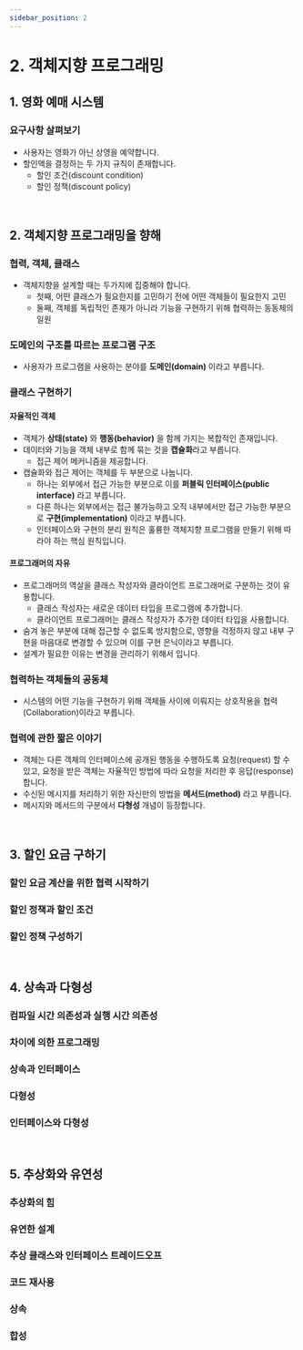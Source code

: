 ```yaml
---
sidebar_position: 2
---
```


# 2. 객체지향 프로그래밍

## 1. 영화 예매 시스템

### 요구사항 살펴보기

- 사용자는 영화가 아닌 상영을 예약합니다.
- 할인액을 결정하는 두 가지 규칙이 존재합니다.
  - 할인 조건(discount condition)
  - 할인 정책(discount policy)

<br/>

## 2. 객체지향 프로그래밍을 향해

### 협력, 객체, 클래스

- 객체지향을 설계할 때는 두가지에 집중해야 합니다.
  - 첫째, 어떤 클래스가 필요한지를 고민하기 전에 어떤 객체들이 필요한지 고민
  - 둘째, 객체를 독립적인 존재가 아니라 기능을 구현하기 위해 협력하는 동동체의 일원

### 도메인의 구조를 따르는 프로그램 구조

- 사용자가 프로그램을 사용하는 분야를 **도메인(domain)** 이라고 부릅니다.

### 클래스 구현하기

#### 자율적인 객체

- 객체가 **상태(state)** 와 **행동(behavior)** 을 함께 가지는 복합적인 존재입니다.
- 데이터와 기능을 객체 내부로 함께 묶는 것을 **캡슐화**라고 부릅니다.
  - 접근 제어 메커니즘을 제공합니다.
- 캡슐화와 접근 제어는 객체를 두 부분으로 나눕니다.
  - 하나는 외부에서 접근 가능한 부분으로 이를 **퍼블릭 인터페이스(public interface)** 라고 부릅니다.
  - 다른 하나는 외부에서는 접근 불가능하고 오직 내부에서만 접근 가능한 부분으로 **구현(implementation)** 이라고 부릅니다.
  - 인터페이스와 구현의 분리 원칙은 훌륭한 객체지향 프로그램을 만들기 위해 따라야 하는 핵심 원칙입니다.

#### 프로그래머의 자유

- 프로그래머의 역살을 클래스 작성자와 클라이언트 프로그래머로 구분하는 것이 유용합니다.
  - 클래스 작성자는 새로운 데이터 타입을 프로그램에 추가합니다.
  - 클라이언트 프로그래머는 클래스 작성자가 추가한 데이터 타입을 사용합니다.
- 숨겨 놓은 부분에 대해 접근할 수 없도록 방지함으로, 영향을 걱정하지 않고 내부 구현을 마음대로 변경할 수 있으며 이를 구현 은닉이라고 부릅니다.
- 설계가 필요한 이유는 변경을 관리하기 위해서 입니다.

### 협력하는 객체들의 공동체

- 시스템의 어떤 기능을 구현하기 위해 객체들 사이에 이뤄지는 상호작용을 협력(Collaboration)이라고 부릅니다.

### 협력에 관한 짧은 이야기

- 객체는 다른 객체의 인터페이스에 공개된 행동을 수행하도록 요청(request) 할 수 있고, 요청을 받은 객체는 자율적인 방법에 따라 요청을 처리한 후 응답(response) 합니다.
- 수신된 메시지를 처리하기 위한 자신만의 방법을 **메서드(method)** 라고 부릅니다.
- 메시지와 메서드의 구분에서 **다형성** 개념이 등장합니다.

<br/>

## 3. 할인 요금 구하기

### 할인 요금 계산을 위한 협력 시작하기

### 할인 정책과 할인 조건

### 할인 정책 구성하기

<br/>

## 4. 상속과 다형성

### 컴파일 시간 의존성과 실행 시간 의존성

### 차이에 의한 프로그래밍

### 상속과 인터페이스

### 다형성

### 인터페이스와 다형성

<br/>

## 5. 추상화와 유연성

### 추상화의 힘

### 유연한 설계

### 추상 클래스와 인터페이스 트레이드오프

### 코드 재사용

### 상속

### 합성